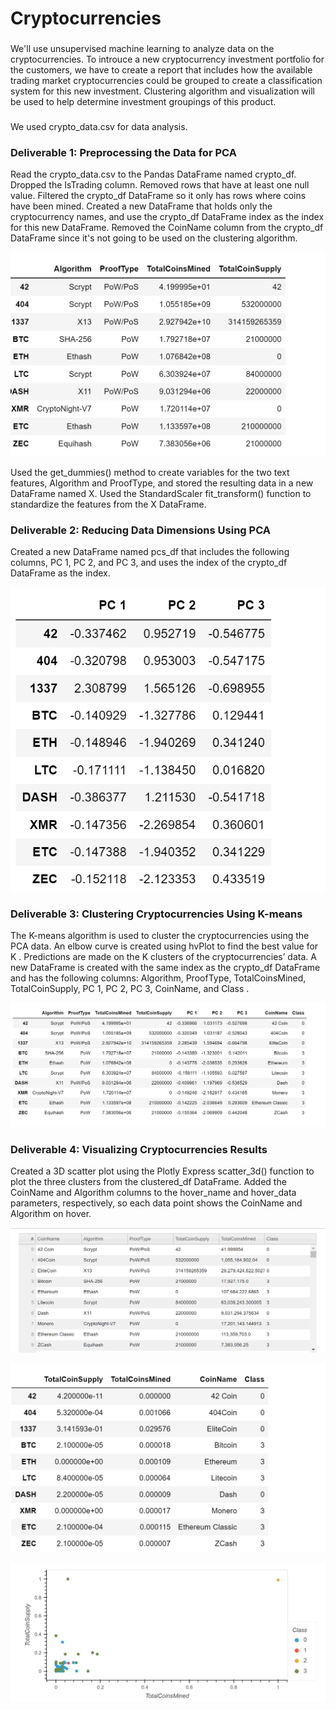 # Cryptocurrencies
### 
We'll use unsupervised machine learning to analyze data on the cryptocurrencies. To introuce a new cryptocurrency investment portfolio for the customers, we have to create a report that includes how the available trading market cryptocurrencies could be grouped to create a classification system for this new investment.
Clustering algorithm and visualization will be used to help determine investment groupings of this product.

### 
We used crypto_data.csv for data analysis.


### Deliverable 1: Preprocessing the Data for PCA

Read the crypto_data.csv to the Pandas DataFrame named crypto_df.
Dropped the IsTrading column.
Removed rows that have at least one null value.
Filtered the crypto_df DataFrame so it only has rows where coins have been mined.
Created a new DataFrame that holds only the cryptocurrency names, and use the crypto_df DataFrame index as the index for this new DataFrame.
Removed the CoinName column from the crypto_df DataFrame since it's not going to be used on the clustering algorithm.

![png_18mod1](https://github.com/Ruma-T/Cryptocurrencies/blob/main/Resources/18mod1.PNG)

Used the get_dummies() method to create variables for the two text features, Algorithm and ProofType, and stored the resulting data in a new DataFrame named X.
Used the StandardScaler fit_transform() function to standardize the features from the X DataFrame.

### Deliverable 2: Reducing Data Dimensions Using PCA

Created a new DataFrame named pcs_df that includes the following columns, PC 1, PC 2, and PC 3, and uses the index of the crypto_df DataFrame as the index.

![png_18mod2](https://github.com/Ruma-T/Cryptocurrencies/blob/main/Resources/18mod2.PNG)



### Deliverable 3: Clustering Cryptocurrencies Using K-means
The K-means algorithm is used to cluster the cryptocurrencies using the PCA data.
An elbow curve is created using hvPlot to find the best value for K .
Predictions are made on the K clusters of the cryptocurrencies’ data.
A new DataFrame is created with the same index as the crypto_df DataFrame and has the following columns: Algorithm, ProofType, TotalCoinsMined, TotalCoinSupply, PC 1, PC 2, PC 3, CoinName, and Class .

![png_18mod3](https://github.com/Ruma-T/Cryptocurrencies/blob/main/Resources/18mod3.PNG)



### Deliverable 4: Visualizing Cryptocurrencies Results
Created a 3D scatter plot using the Plotly Express scatter_3d() function to plot the three clusters from the clustered_df DataFrame.
Added the CoinName and Algorithm columns to the hover_name and hover_data parameters, respectively, so each data point shows the CoinName and Algorithm on hover.

![png_18mod4](https://github.com/Ruma-T/Cryptocurrencies/blob/main/Resources/18mod4.PNG)






![png_18mod6](https://github.com/Ruma-T/Cryptocurrencies/blob/main/Resources/18mod6.PNG)





![png_18mod7](https://github.com/Ruma-T/Cryptocurrencies/blob/main/Resources/18mod7.PNG)


